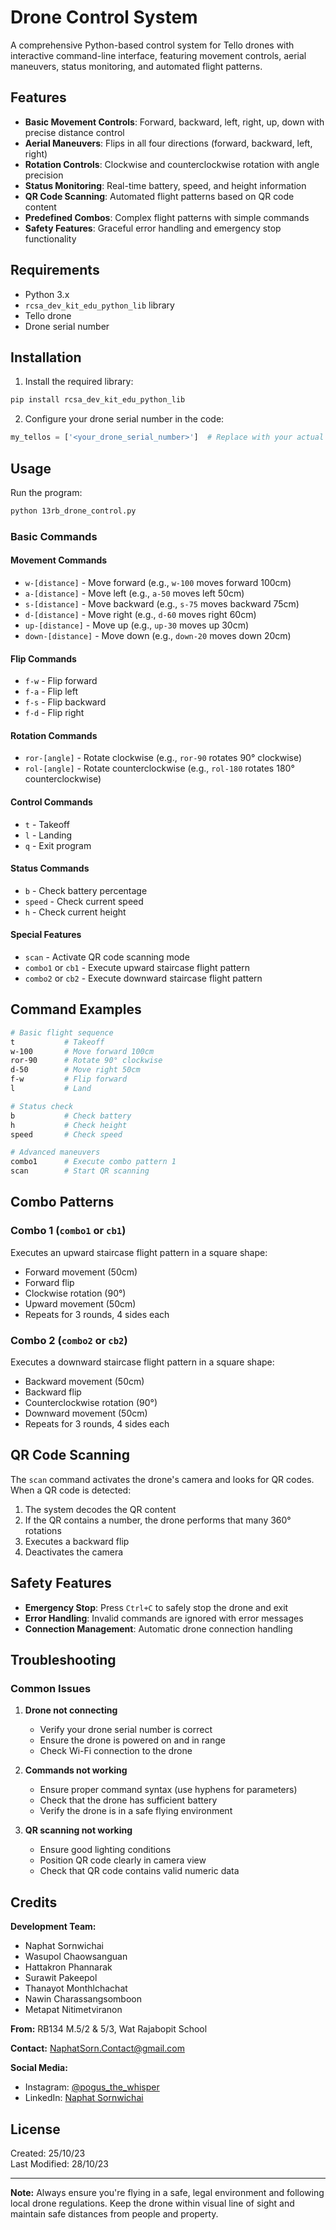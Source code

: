 # Drone Control System

A comprehensive Python-based control system for Tello drones with interactive command-line interface, featuring movement controls, aerial maneuvers, status monitoring, and automated flight patterns.

## Features

- **Basic Movement Controls**: Forward, backward, left, right, up, down with precise distance control
- **Aerial Maneuvers**: Flips in all four directions (forward, backward, left, right)
- **Rotation Controls**: Clockwise and counterclockwise rotation with angle precision
- **Status Monitoring**: Real-time battery, speed, and height information
- **QR Code Scanning**: Automated flight patterns based on QR code content
- **Predefined Combos**: Complex flight patterns with simple commands
- **Safety Features**: Graceful error handling and emergency stop functionality

## Requirements

- Python 3.x
- `rcsa_dev_kit_edu_python_lib` library
- Tello drone
- Drone serial number

## Installation

1. Install the required library:
```bash
pip install rcsa_dev_kit_edu_python_lib
```

2. Configure your drone serial number in the code:
```python
my_tellos = ['<your_drone_serial_number>']  # Replace with your actual drone serial number
```

## Usage

Run the program:
```bash
python 13rb_drone_control.py
```

### Basic Commands

#### Movement Commands
- `w-[distance]` - Move forward (e.g., `w-100` moves forward 100cm)
- `a-[distance]` - Move left (e.g., `a-50` moves left 50cm)
- `s-[distance]` - Move backward (e.g., `s-75` moves backward 75cm)
- `d-[distance]` - Move right (e.g., `d-60` moves right 60cm)
- `up-[distance]` - Move up (e.g., `up-30` moves up 30cm)
- `down-[distance]` - Move down (e.g., `down-20` moves down 20cm)

#### Flip Commands
- `f-w` - Flip forward
- `f-a` - Flip left
- `f-s` - Flip backward
- `f-d` - Flip right

#### Rotation Commands
- `ror-[angle]` - Rotate clockwise (e.g., `ror-90` rotates 90° clockwise)
- `rol-[angle]` - Rotate counterclockwise (e.g., `rol-180` rotates 180° counterclockwise)

#### Control Commands
- `t` - Takeoff
- `l` - Landing
- `q` - Exit program

#### Status Commands
- `b` - Check battery percentage
- `speed` - Check current speed
- `h` - Check current height

#### Special Features
- `scan` - Activate QR code scanning mode
- `combo1` or `cb1` - Execute upward staircase flight pattern
- `combo2` or `cb2` - Execute downward staircase flight pattern

## Command Examples

```bash
# Basic flight sequence
t           # Takeoff
w-100       # Move forward 100cm
ror-90      # Rotate 90° clockwise
d-50        # Move right 50cm
f-w         # Flip forward
l           # Land

# Status check
b           # Check battery
h           # Check height
speed       # Check speed

# Advanced maneuvers
combo1      # Execute combo pattern 1
scan        # Start QR scanning
```

## Combo Patterns

### Combo 1 (`combo1` or `cb1`)
Executes an upward staircase flight pattern in a square shape:
- Forward movement (50cm)
- Forward flip
- Clockwise rotation (90°)
- Upward movement (50cm)
- Repeats for 3 rounds, 4 sides each

### Combo 2 (`combo2` or `cb2`)
Executes a downward staircase flight pattern in a square shape:
- Backward movement (50cm)
- Backward flip
- Counterclockwise rotation (90°)
- Downward movement (50cm)
- Repeats for 3 rounds, 4 sides each

## QR Code Scanning

The `scan` command activates the drone's camera and looks for QR codes. When a QR code is detected:
1. The system decodes the QR content
2. If the QR contains a number, the drone performs that many 360° rotations
3. Executes a backward flip
4. Deactivates the camera

## Safety Features

- **Emergency Stop**: Press `Ctrl+C` to safely stop the drone and exit
- **Error Handling**: Invalid commands are ignored with error messages
- **Connection Management**: Automatic drone connection handling

## Troubleshooting

### Common Issues

1. **Drone not connecting**
   - Verify your drone serial number is correct
   - Ensure the drone is powered on and in range
   - Check Wi-Fi connection to the drone

2. **Commands not working**
   - Ensure proper command syntax (use hyphens for parameters)
   - Check that the drone has sufficient battery
   - Verify the drone is in a safe flying environment

3. **QR scanning not working**
   - Ensure good lighting conditions
   - Position QR code clearly in camera view
   - Check that QR code contains valid numeric data

## Credits

**Development Team:**
- Naphat Sornwichai
- Wasupol Chaowsanguan
- Hattakron Phannarak
- Surawit Pakeepol
- Thanayot Monthlchachat
- Nawin Charassangsomboon
- Metapat Nitimetviranon

**From:** RB134 M.5/2 & 5/3, Wat Rajabopit School

**Contact:** NaphatSorn.Contact@gmail.com

**Social Media:**
- Instagram: [@pogus_the_whisper](https://www.instagram.com/pogus_the_whisper/)
- LinkedIn: [Naphat Sornwichai](https://www.linkedin.com/in/naphat-sornwichai-25759426a/)

## License

Created: 25/10/23  
Last Modified: 28/10/23

---

**Note:** Always ensure you're flying in a safe, legal environment and following local drone regulations. Keep the drone within visual line of sight and maintain safe distances from people and property.